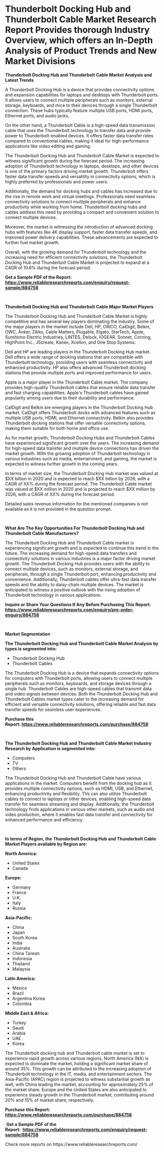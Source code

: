 <p><h1>Thunderbolt Docking Hub and Thunderbolt Cable Market Research Report Provides thorough Industry Overview, which offers an In-Depth Analysis of Product Trends and New Market Divisions</h1></p><p><strong>Thunderbolt Docking Hub and Thunderbolt Cable Market Analysis and Latest Trends</strong></p>
<p><p>A Thunderbolt Docking Hub is a device that provides connectivity options and expansion capabilities for laptops and desktops with Thunderbolt ports. It allows users to connect multiple peripherals such as monitors, external storage, keyboards, and mice to their devices through a single Thunderbolt connection. These hubs typically feature multiple USB ports, HDMI ports, Ethernet ports, and audio jacks.</p><p>On the other hand, a Thunderbolt Cable is a high-speed data transmission cable that uses the Thunderbolt technology to transfer data and provide power to Thunderbolt-enabled devices. It offers faster data transfer rates compared to conventional cables, making it ideal for high-performance applications like video editing and gaming.</p><p>The Thunderbolt Docking Hub and Thunderbolt Cable Market is expected to witness significant growth during the forecast period. The increasing adoption of Thunderbolt technology in laptops, desktops, and other devices is one of the primary factors driving market growth. Thunderbolt offers faster data transfer speeds and versatility in connectivity options, which is highly preferred by professionals and power users.</p><p>Additionally, the demand for docking hubs and cables has increased due to the rise in remote work and virtual meetings. Professionals need seamless connectivity solutions to connect multiple peripherals and enhance productivity while working from home. Thunderbolt docking hubs and cables address this need by providing a compact and convenient solution to connect multiple devices.</p><p>Moreover, the market is witnessing the introduction of advanced docking hubs with features like 4K display support, faster data transfer speeds, and improved power delivery capabilities. These advancements are expected to further fuel market growth.</p><p>Overall, with the growing demand for Thunderbolt technology and the increasing need for efficient connectivity solutions, the Thunderbolt Docking Hub and Thunderbolt Cable Market is projected to expand at a CAGR of 10.6% during the forecast period.</p></p>
<p><strong>Get a Sample PDF of the Report:&nbsp; <a href="https://www.reliableresearchreports.com/enquiry/request-sample/884758">https://www.reliableresearchreports.com/enquiry/request-sample/884758</a></strong></p>
<p>&nbsp;</p>
<p><strong>Thunderbolt Docking Hub and Thunderbolt Cable Major Market Players</strong></p>
<p><p>The Thunderbolt Docking Hub and Thunderbolt Cable Market is highly competitive and has several key players dominating the industry. Some of the major players in the market include Dell, HP, ORICO, CalDigit, Belkin, OWC, Anker, Zikko, Cable Matters, Plugable, Elgato, StarTech, Apple, Sumitomo Electric Industries, LINTES, Delock, IOGEAR, Sonnet, Corning, HighPoint Inc., J5create, Kanex, Xcellon, and One Stop Systems.</p><p>Dell and HP are leading players in the Thunderbolt Docking Hub market. Dell offers a wide range of docking stations that are compatible with Thunderbolt technology, providing users with seamless connectivity and enhanced productivity. HP also offers advanced Thunderbolt docking stations that provide multiple ports and improved performance for users.</p><p>Apple is a major player in the Thunderbolt Cable market. The company provides high-quality Thunderbolt cables that ensure reliable data transfer and fast charging capabilities. Apple's Thunderbolt cables have gained popularity among users due to their durability and performance.</p><p>CalDigit and Belkin are emerging players in the Thunderbolt Docking Hub market. CalDigit offers Thunderbolt docks with advanced features such as multiple USB ports, HDMI, and Ethernet connectivity. Belkin also provides Thunderbolt docking stations that offer versatile connectivity options, making them suitable for both home and office use.</p><p>As for market growth, Thunderbolt Docking Hubs and Thunderbolt Cables have experienced significant growth over the years. The increasing demand for high-speed data transfer and multiple device connections has driven the market growth. With the growing adoption of Thunderbolt technology in various industries such as media, entertainment, and gaming, the market is expected to witness further growth in the coming years.</p><p>In terms of market size, the Thunderbolt Docking Hub market was valued at $XX billion in 2020 and is expected to reach $XX billion by 2026, with a CAGR of XX% during the forecast period. The Thunderbolt Cable market was valued at $XX million in 2020 and is projected to reach $XX million by 2026, with a CAGR of XX% during the forecast period.</p><p>Detailed sales revenue information for the mentioned companies is not available as it is not provided in the question prompt.</p></p>
<p>&nbsp;</p>
<p><strong>What Are The Key Opportunities For Thunderbolt Docking Hub and Thunderbolt Cable Manufacturers?</strong></p>
<p><p>The Thunderbolt Docking Hub and Thunderbolt Cable market is experiencing significant growth and is expected to continue this trend in the future. The increasing demand for high-speed data transfers and connectivity solutions in various industries is a major factor driving market growth. The Thunderbolt Docking Hub provides users with the ability to connect multiple devices, such as monitors, external storage, and peripherals, through a single Thunderbolt port, enhancing productivity and convenience. Additionally, Thunderbolt cables offer ultra-fast data transfer speeds and the ability to daisy-chain multiple devices. The market is anticipated to witness a positive outlook with the rising adoption of Thunderbolt technology in various applications.</p></p>
<p><strong>Inquire or Share Your Questions If Any Before Purchasing This Report: <a href="https://www.reliableresearchreports.com/enquiry/pre-order-enquiry/884758">https://www.reliableresearchreports.com/enquiry/pre-order-enquiry/884758</a></strong></p>
<p>&nbsp;</p>
<p><strong>Market Segmentation</strong></p>
<p><strong>The Thunderbolt Docking Hub and Thunderbolt Cable Market Analysis by types is segmented into:</strong></p>
<p><ul><li>Thunderbolt Docking Hub</li><li>Thunderbolt Cables</li></ul></p>
<p><p>The Thunderbolt Docking Hub is a device that expands connectivity options for computers with Thunderbolt ports, allowing users to connect multiple peripherals such as monitors, keyboards, and storage devices through a single hub. Thunderbolt Cables are high-speed cables that transmit data and video signals between devices. Both the Thunderbolt Docking Hub and Thunderbolt Cables market types cater to the increasing demand for efficient and versatile connectivity solutions, offering reliable and fast data transfer speeds for seamless user experiences.</p></p>
<p><strong>Purchase this Report:&nbsp;<a href="https://www.reliableresearchreports.com/purchase/884758">https://www.reliableresearchreports.com/purchase/884758</a></strong></p>
<p>&nbsp;</p>
<p><strong>The Thunderbolt Docking Hub and Thunderbolt Cable Market Industry Research by Application is segmented into:</strong></p>
<p><ul><li>Computers</li><li>TV</li><li>Others</li></ul></p>
<p><p>The Thunderbolt Docking Hub and Thunderbolt Cable have various applications in the market. Computers benefit from the docking hub as it provides multiple connectivity options, such as HDMI, USB, and Ethernet, enhancing productivity and flexibility. TVs can also utilize Thunderbolt cables to connect to laptops or other devices, enabling high-speed data transfer for seamless streaming and display. Additionally, the Thunderbolt technology finds applications in various other markets, such as audio and video production, where it enables fast data transfer and connectivity for enhanced performance and efficiency.</p></p>
<p>&nbsp;</p>
<p><strong>In terms of Region, the Thunderbolt Docking Hub and Thunderbolt Cable Market Players available by Region are:</strong></p>
<p>
    <p> <strong> North America: </strong>
        <ul>
            <li>United States</li>
            <li>Canada</li>
        </ul>
        </p> 
    <p> <strong> Europe: </strong>
        <ul>
            <li>Germany</li>
            <li>France</li>
            <li>U.K.</li>
            <li>Italy</li>
            <li>Russia</li>
        </ul>
        </p> 
    <p> <strong> Asia-Pacific: </strong>
        <ul>
            <li>China</li>
            <li>Japan</li>
            <li>South Korea</li>
            <li>India</li>
            <li>Australia</li>
            <li>China Taiwan</li>
            <li>Indonesia</li>
            <li>Thailand</li>
            <li>Malaysia</li>
        </ul>
        </p> 
    <p> <strong> Latin America: </strong>
        <ul>
            <li>Mexico</li>
            <li>Brazil</li>
            <li>Argentina Korea</li>
            <li>Colombia</li>
        </ul>
        </p> 
    <p> <strong> Middle East & Africa: </strong>
        <ul>
            <li>Turkey</li>
            <li>Saudi</li>
            <li>Arabia</li>
            <li>UAE</li>
            <li>Korea</li>
        </ul>
    </p>
    </p>
<p><p>The Thunderbolt docking hub and Thunderbolt cable market is set to experience rapid growth across various regions. North America (NA) is expected to dominate the market, holding a significant market share of around 35%. This growth can be attributed to the increasing adoption of Thunderbolt technology in the IT, media, and entertainment sectors. The Asia-Pacific (APAC) region is projected to witness substantial growth as well, with China leading the market, accounting for approximately 25% of the market share. Europe and the United States are also anticipated to experience steady growth in the Thunderbolt market, contributing around 20% and 15% of market share, respectively.</p></p>
<p><strong>Purchase this Report: <a href="https://www.reliableresearchreports.com/purchase/884758">https://www.reliableresearchreports.com/purchase/884758</a></strong></p>
<p>&nbsp;<strong>Get a Sample PDF of the Report:&nbsp;&nbsp;<a href="https://www.reliableresearchreports.com/enquiry/request-sample/884758">https://www.reliableresearchreports.com/enquiry/request-sample/884758</a></strong></p>
<p><strong></strong></p>
<p>Check more reports on https://www.reliableresearchreports.com/</p>